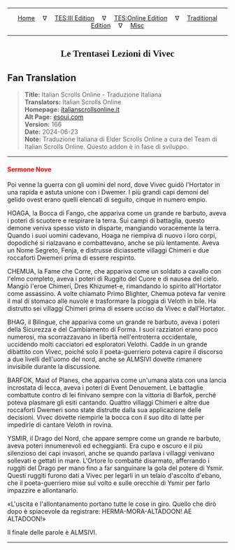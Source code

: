 
---

<!-- Jekyll Page Links -->

<center>
<a href="../../../../../index.html">Home</a>
&emsp;&nabla;&emsp;
<a href="../../../../index-tes3.html">TES:III Edition</a>
&emsp;&nabla;&emsp;
<a href="../../../../index-teso.html">TES:Online Edition</a>
&emsp;&nabla;&emsp;
<a href="../../../../index-traditional.html">Traditional Edition</a>
&emsp;&nabla;&emsp;
<a href="../../../../index-misc.html">Misc</a>
</center>

<!-- Markdown Body Below: -->

---

<center>
<h2><span style="font-family:Georgia">Le Trentasei Lezioni di Vivec</span></h2>
</center>

## Fan Translation

> __Title:__ Italian Scrolls Online - Traduzione Italiana\
> __Translators:__ Italian Scrolls Online\
> __Homepage:__ [italianscrollsonline.it][1]\
> __Alt Page:__ [esoui.com][2]\
> __Version:__ 166\
> __Date:__ 2024-06-23\
> __Note:__ Traduzione Italiana di Elder Scrolls Online a cura del Team di Italian Scrolls Online. Questo addon è in fase di sviluppo.

[1]: http://italianscrollsonline.it/
[2]: https://www.esoui.com/downloads/info2854-ItalianScrollsOnline-TraduzioneItaliana.html

---

#### <span style="color:red">Sermone Nove</span>

Poi venne la guerra con gli uomini del nord, dove Vivec guidò l'Hortator in una rapida e astuta unione con i Dwemer. I più grandi capi demoni del gelido ovest erano quelli elencati di seguito, cinque in numero empio.

HOAGA, la Bocca di Fango, che appariva come un grande re barbuto, aveva i poteri di scuotere e respirare la terra. Sui campi di battaglia, questo demone veniva spesso visto in disparte, mangiando voracemente la terra. Quando i suoi uomini cadevano, Hoaga ne riempiva di nuovo i loro corpi, dopodiché si rialzavano e combattevano, anche se più lentamente. Aveva un Nome Segreto, Fenja, e distrusse diciassette villaggi Chimeri e due roccaforti Dwemeri prima di essere respinto.

CHEMUA, la Fame che Corre, che appariva come un soldato a cavallo con l'elmo completo, aveva i poteri di Ruggito del Cuore e di nausea del cielo. Mangiò l'eroe Chimeri, Dres Khizumet-e, rimandando lo spirito all'Hortator come assassino. A volte chiamato Primo Blighter, Chemua poteva far venire il mal di stomaco alle nuvole e trasformare la pioggia di Veloth in bile. Ha distrutto sei villaggi Chimeri prima di essere ucciso da Vivec e dall'Hortator.

BHAG, il Bilingue, che appariva come un grande re barbuto, aveva i poteri della Sicurezza e del Cambiamento di Forma. I suoi razziatori erano poco numerosi, ma scorrazzavano in libertà nell'entroterra occidentale, uccidendo molti cacciatori ed esploratori Velothi. Cadde in un grande dibattito con Vivec, poiché solo il poeta-guerriero poteva capire il discorso a due livelli dell'uomo del nord, anche se ALMSIVI dovette rimanere invisibile durante la discussione.

BARFOK, Maid of Planes, che appariva come un'umana alata con una lancia incrostata di lecca, aveva i poteri di Event Denouement. Le battaglie combattute contro di lei finivano sempre con la vittoria di Barfok, perché poteva plasmare gli esiti cantando. Quattro villaggi Chimeri e altre due roccaforti Dwemeri sono state distrutte dalla sua applicazione delle decisioni. Vivec dovette riempirle la bocca con il suo dito di latte per impedirle di cantare Veloth in rovina.

YSMIR, il Drago del Nord, che appare sempre come un grande re barbuto, aveva poteri innumerevoli ed echeggianti. Era cupo e oscuro e il più silenzioso dei capi invasori, anche se quando parlava i villaggi venivano sollevati e gettati in mare. L'Ortore lo combatté disarmato, afferrando i ruggiti del Drago per mano fino a far sanguinare la gola del potere di Ysmir. Questi ruggiti furono dati a Vivec per legarli in un telaio d'ascolto d'ebano, che il poeta-guerriero mise sul volto e sulle orecchie di Ysmir per farlo impazzire e allontanarlo.

«L'uscita e l'allontanamento portano tutte le cose in giro. Quello che dirò dopo è spiacevole da registrare: HERMA-MORA-ALTADOON! AE ALTADOON!»

Il finale delle parole è ALMSIVI.

---
